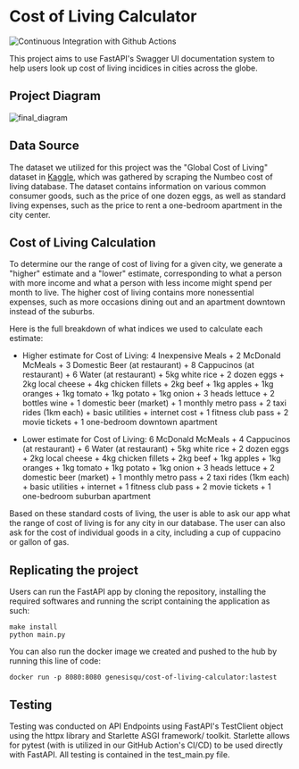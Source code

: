 # Cost of Living Calculator

![Continuous Integration with Github Actions](https://github.com/nogibjj/data-eng-group18-final/actions/workflows/main.yml/badge.svg)

This project aims to use FastAPI's Swagger UI documentation system to help users look up cost of living incidices in cities across the globe. 

## Project Diagram

![final_diagram](https://user-images.githubusercontent.com/60377132/208192868-9116d6cb-de85-4a82-8357-7e75cd645c24.png)

## Data Source

The dataset we utilized for this project was the "Global Cost of Living" dataset in [Kaggle](https://www.kaggle.com/datasets/mvieira101/global-cost-of-living), which was gathered by scraping the Numbeo cost of living database. The dataset contains information on various common consumer goods, such as the price of one dozen eggs, as well as standard living expenses, such as the price to rent a one-bedroom apartment in the city center. 

## Cost of Living Calculation

To determine our the range of cost of living for a given city, we generate a "higher" estimate and a "lower" estimate, corresponding to what a person with more income and what a person with less income might spend per month to live. The higher cost of living contains more nonessential expenses, such as more occasions dining out and an apartment downtown instead of the suburbs. 

Here is the full breakdown of what indices we used to calculate each estimate:

* Higher estimate for Cost of Living: 4 Inexpensive Meals + 2 McDonald McMeals + 3 Domestic Beer (at restaurant) + 8 Cappucinos (at restaurant) + 6 Water (at restaurant) + 5kg white rice + 2 dozen eggs + 2kg local cheese + 4kg chicken fillets + 2kg beef + 1kg apples + 1kg oranges + 1kg tomato + 1kg potato + 1kg onion + 3 heads lettuce + 2 bottles wine + 1 domestic beer (market) + 1 monthly metro pass + 2 taxi rides (1km each) + basic utilities + internet cost + 1 fitness club pass + 2 movie tickets + 1 one-bedroom downtown apartment

* Lower estimate for Cost of Living: 6 McDonald McMeals + 4 Cappucinos (at restaurant) + 6 Water (at restaurant) + 5kg white rice + 2 dozen eggs + 2kg local cheese + 4kg chicken fillets + 2kg beef + 1kg apples + 1kg oranges + 1kg tomato + 1kg potato + 1kg onion + 3 heads lettuce + 2 domestic beer (market) + 1 monthly metro pass + 2 taxi rides (1km each) + basic utilities + internet + 1 fitness club pass + 2 movie tickets + 1 one-bedroom suburban apartment

Based on these standard costs of living, the user is able to ask our app what the range of cost of living is for any city in our database. The user can also ask for the cost of individual goods in a city, including a cup of cuppacino or gallon of gas. 

## Replicating the project

Users can run the FastAPI app by cloning the repository, installing the required softwares and running the script containing the application as such:

```
make install
python main.py
```

You can also run the docker image we created and pushed to the hub by running this line of code:

```
docker run -p 8080:8080 genesisqu/cost-of-living-calculator:lastest
```

## Testing

Testing was conducted on API Endpoints using FastAPI's TestClient object using the httpx library and Starlette ASGI framework/ toolkit. Starlette allows for pytest (with is utilized in our GitHub Action's CI/CD) to be used directly with FastAPI. All testing is contained in the test_main.py file. 
